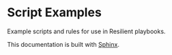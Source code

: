 # Script Examples

Example scripts and rules for use in Resilient playbooks.

This documentation is built with [Sphinx](http://sphinx-doc.org/).

